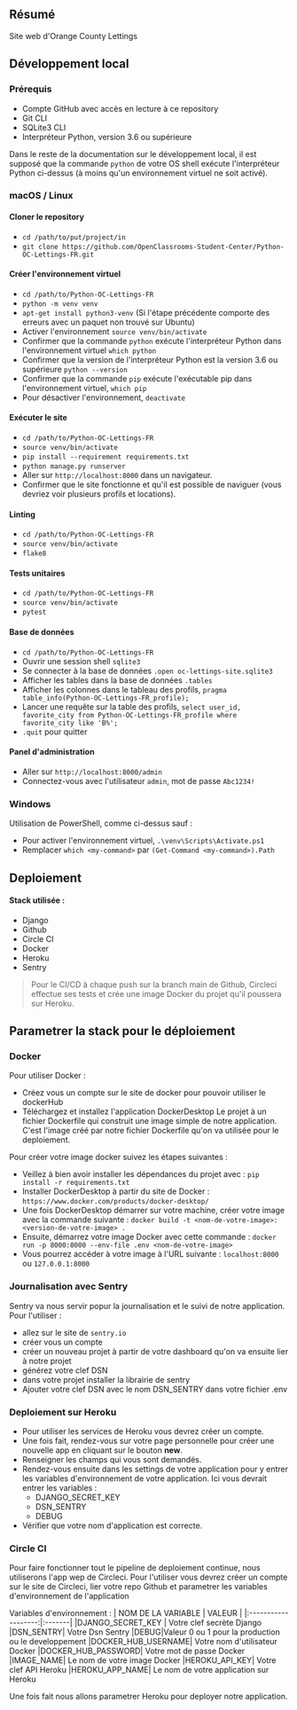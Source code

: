 ## Résumé

Site web d'Orange County Lettings

## Développement local

### Prérequis

- Compte GitHub avec accès en lecture à ce repository
- Git CLI
- SQLite3 CLI
- Interpréteur Python, version 3.6 ou supérieure

Dans le reste de la documentation sur le développement local, il est supposé que la commande `python` de votre OS shell exécute l'interpréteur Python ci-dessus (à moins qu'un environnement virtuel ne soit activé).

### macOS / Linux

#### Cloner le repository

- `cd /path/to/put/project/in`
- `git clone https://github.com/OpenClassrooms-Student-Center/Python-OC-Lettings-FR.git`

#### Créer l'environnement virtuel

- `cd /path/to/Python-OC-Lettings-FR`
- `python -m venv venv`
- `apt-get install python3-venv` (Si l'étape précédente comporte des erreurs avec un paquet non trouvé sur Ubuntu)
- Activer l'environnement `source venv/bin/activate`
- Confirmer que la commande `python` exécute l'interpréteur Python dans l'environnement virtuel
`which python`
- Confirmer que la version de l'interpréteur Python est la version 3.6 ou supérieure `python --version`
- Confirmer que la commande `pip` exécute l'exécutable pip dans l'environnement virtuel, `which pip`
- Pour désactiver l'environnement, `deactivate`

#### Exécuter le site

- `cd /path/to/Python-OC-Lettings-FR`
- `source venv/bin/activate`
- `pip install --requirement requirements.txt`
- `python manage.py runserver`
- Aller sur `http://localhost:8000` dans un navigateur.
- Confirmer que le site fonctionne et qu'il est possible de naviguer (vous devriez voir plusieurs profils et locations).

#### Linting

- `cd /path/to/Python-OC-Lettings-FR`
- `source venv/bin/activate`
- `flake8`

#### Tests unitaires

- `cd /path/to/Python-OC-Lettings-FR`
- `source venv/bin/activate`
- `pytest`

#### Base de données

- `cd /path/to/Python-OC-Lettings-FR`
- Ouvrir une session shell `sqlite3`
- Se connecter à la base de données `.open oc-lettings-site.sqlite3`
- Afficher les tables dans la base de données `.tables`
- Afficher les colonnes dans le tableau des profils, `pragma table_info(Python-OC-Lettings-FR_profile);`
- Lancer une requête sur la table des profils, `select user_id, favorite_city from
  Python-OC-Lettings-FR_profile where favorite_city like 'B%';`
- `.quit` pour quitter

#### Panel d'administration

- Aller sur `http://localhost:8000/admin`
- Connectez-vous avec l'utilisateur `admin`, mot de passe `Abc1234!`

### Windows

Utilisation de PowerShell, comme ci-dessus sauf :

- Pour activer l'environnement virtuel, `.\venv\Scripts\Activate.ps1` 
- Remplacer `which <my-command>` par `(Get-Command <my-command>).Path`

## Deploiement

#### Stack utilisée :
- Django 
- Github
- Circle CI 
- Docker
- Heroku
- Sentry

> Pour le CI/CD à chaque push sur la branch main de Github, Circleci effectue ses tests et crée une image Docker du projet qu'il poussera sur Heroku.


## Parametrer la stack pour le déploiement
### Docker

Pour utiliser Docker : 
- Créez vous un compte sur le site de docker pour pouvoir utiliser le dockerHub
- Téléchargez et installez l'application DockerDesktop
Le projet à un fichier Dockerfile qui construit une image simple de notre application. C'est l'image créé par notre fichier Dockerfile qu'on va utilisée pour le deploiement.

Pour créer votre image docker suivez les étapes suivantes : 
- Veillez à bien avoir installer les dépendances du projet avec : `pip install -r requirements.txt`
- Installer DockerDesktop à partir du site de Docker : `https://www.docker.com/products/docker-desktop/`
- Une fois DockerDesktop démarrer sur votre machine, créer votre image avec la commande suivante : `docker build -t <nom-de-votre-image>:<version-de-votre-image> .`
- Ensuite, démarrez votre image Docker avec cette commande : `docker run -p 8000:8000 --env-file .env <nom-de-votre-image>`
- Vous pourrez accéder à votre image à l'URL suivante : `localhost:8000` ou `127.0.0.1:8000`

### Journalisation avec Sentry

Sentry va nous servir popur la journalisation et le suivi de notre application. Pour l'utiliser :
- allez sur le site de `sentry.io`
- créer vous un compte 
- créer un nouveau projet à partir de votre dashboard qu'on va ensuite lier à notre projet
- générez votre clef DSN
- dans votre projet installer la librairie de sentry
- Ajouter votre clef DSN avec le nom DSN_SENTRY dans votre fichier .env

### Deploiement sur Heroku

- Pour utiliser les services de Heroku vous devrez créer un compte.
- Une fois fait, rendez-vous sur votre page personnelle pour créer une nouvelle app en cliquant sur le bouton **new**.
- Renseigner les champs qui vous sont demandés.
- Rendez-vous ensuite dans les settings de votre application pour y entrer les variables d'environnement de votre application. Ici vous devrait entrer les variables : 
  + DJANGO_SECRET_KEY
  + DSN_SENTRY
  + DEBUG
- Vérifier que votre nom d'application est correcte.

### Circle CI
Pour faire fonctionner tout le pipeline de deploiement continue, nous utiliserons l'app wep de Circleci. Pour l'utiliser vous devrez créer un compte sur le site de Circleci, lier votre repo Github et parametrer les variables d'environnement de l'application

Variables d'environnement :
| NOM DE LA VARIABLE | VALEUR |
|:-------------------:|:-------|
|DJANGO_SECRET_KEY | Votre clef secrète Django
|DSN_SENTRY| Votre Dsn Sentry
|DEBUG|Valeur 0 ou 1 pour la production ou le developpement
|DOCKER_HUB_USERNAME| Votre nom d'utilisateur Docker
|DOCKER_HUB_PASSWORD| Votre mot de passe Docker
|IMAGE_NAME| Le nom de votre image Docker
|HEROKU_API_KEY| Votre clef API Heroku
|HEROKU_APP_NAME| Le nom de votre application sur Heroku

Une fois fait nous allons parametrer Heroku pour deployer notre application.
